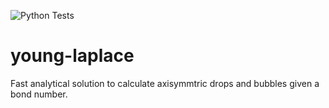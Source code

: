 ![Python Tests](https://github.com/andreshyer/young-laplace/workflows/Python%20Tests/badge.svg)

# young-laplace

Fast analytical solution to calculate axisymmtric drops and bubbles given a bond number.
